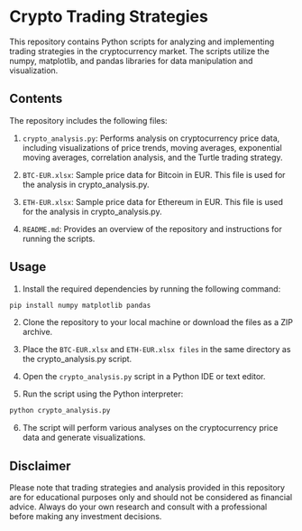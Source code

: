 # Crypto Trading Strategies
This repository contains Python scripts for analyzing and implementing trading strategies in the cryptocurrency market. The scripts utilize the numpy, matplotlib, and pandas libraries for data manipulation and visualization.

## Contents
The repository includes the following files:

1. ``crypto_analysis.py``: Performs analysis on cryptocurrency price data, including visualizations of price trends, moving averages, exponential moving averages, correlation analysis, and the Turtle trading strategy.

2. ``BTC-EUR.xlsx``: Sample price data for Bitcoin in EUR. This file is used for the analysis in crypto_analysis.py.

3. ``ETH-EUR.xlsx``: Sample price data for Ethereum in EUR. This file is used for the analysis in crypto_analysis.py.

4. ``README.md``: Provides an overview of the repository and instructions for running the scripts.

## Usage
1. Install the required dependencies by running the following command:
````python
pip install numpy matplotlib pandas
````
2. Clone the repository to your local machine or download the files as a ZIP archive.

3. Place the ``BTC-EUR.xlsx`` and ``ETH-EUR.xlsx files`` in the same directory as the crypto_analysis.py script.

4. Open the ``crypto_analysis.py`` script in a Python IDE or text editor.

5. Run the script using the Python interpreter:
````python
python crypto_analysis.py
````
6. The script will perform various analyses on the cryptocurrency price data and generate visualizations.

## Disclaimer
Please note that trading strategies and analysis provided in this repository are for educational purposes only and should not be considered as financial advice. Always do your own research and consult with a professional before making any investment decisions.
